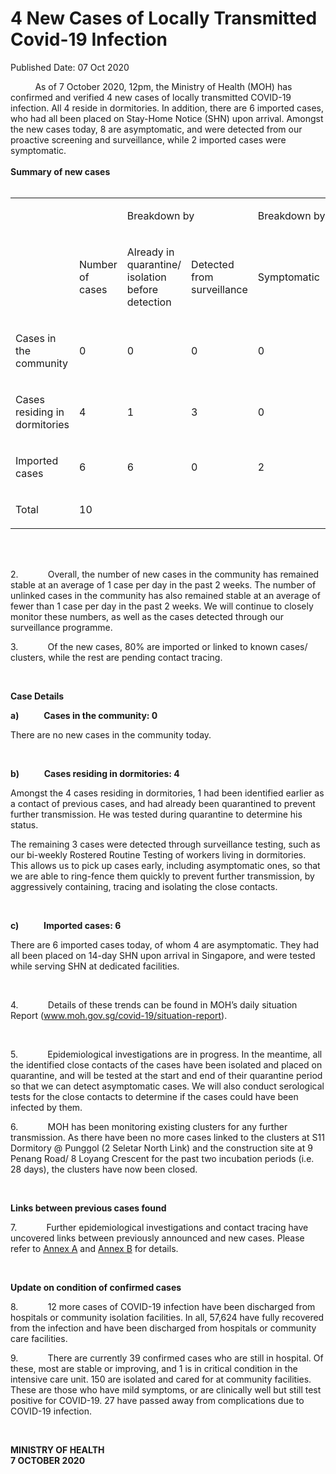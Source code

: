 <html>
    <meta http-equiv="Content-Type" content="text/html; charset=utf-8"/>
    <meta charset="utf-8"/>
    <title>4 New Cases of Locally Transmitted Covid-19 Infection </title>
    <body><h1>4 New Cases of Locally Transmitted Covid-19 Infection </h1>
    <p>Published Date: 07 Oct 2020</p> &nbsp; &nbsp; &nbsp; &nbsp; &nbsp; As of 7 October 2020, 12pm, the Ministry of Health (MOH) has confirmed and verified 4 new cases of locally transmitted COVID-19 infection. All 4 reside in dormitories. In addition, there are 6 imported cases, who had all been placed on Stay-Home Notice (SHN) upon arrival. Amongst the new cases today, 8 are asymptomatic, and were detected from our proactive screening and surveillance, while 2 imported cases were symptomatic.<br><br><strong>Summary of new cases<br><br></strong><div dir="ltr" align="left"><table style="border-width: 2px; border-color: rgb(0, 0, 0);" class=""><colgroup><col width="129"><col width="60"><col width="16"><col width="96"><col width="96"><col width="16"><col width="96"><col width="96"></colgroup><tbody><tr><td><br></td><td><br></td><td colspan="2"><p dir="ltr">Breakdown by</p></td><td colspan="2"><p dir="ltr">Breakdown by</p></td></tr><tr><td><br></td><td><p dir="ltr">Number of cases</p></td><td><p dir="ltr">Already in quarantine/ isolation before detection</p></td><td><p dir="ltr">Detected from surveillance</p></td><td><p dir="ltr">Symptomatic</p></td><td><p dir="ltr">Asymptomatic</p></td></tr><tr><td><p dir="ltr">Cases in the community</p></td><td><p dir="ltr">0</p></td><td><p dir="ltr">0</p></td><td><p dir="ltr">0</p></td><td><p dir="ltr">0</p></td><td><p dir="ltr">0</p></td></tr><tr><td><p dir="ltr">Cases residing in dormitories</p></td><td><p dir="ltr">4</p></td><td><p dir="ltr">1</p></td><td><p dir="ltr">3</p></td><td><p dir="ltr">0</p></td><td><p dir="ltr">4</p></td></tr><tr><td><p dir="ltr">Imported cases</p></td><td><p dir="ltr">6</p></td><td><p dir="ltr">6</p></td><td><p dir="ltr">0</p></td><td><p dir="ltr">2</p></td><td><p dir="ltr">4</p></td></tr><tr><td><p dir="ltr">Total</p></td><td><p dir="ltr">10</p></td><td><br></td><td><br></td><td><br></td><td><br></td></tr></tbody></table></div><br><div><br><p>2.&nbsp;&nbsp;&nbsp;&nbsp;&nbsp;&nbsp;&nbsp;&nbsp;&nbsp;&nbsp;&nbsp; Overall, the number of new cases in the community has remained stable at an average of 1 case per day in the past 2 weeks. The number of unlinked cases in the community has also remained stable at an average of fewer than 1 case per day in the past 2 weeks. We will continue to closely monitor these numbers, as well as the cases detected through our surveillance programme.</p><p>3.&nbsp;&nbsp;&nbsp;&nbsp;&nbsp;&nbsp;&nbsp;&nbsp;&nbsp;&nbsp;&nbsp; Of the new cases, 80% are imported or linked to known cases/ clusters, while the rest are pending contact tracing.<br></p><p>&nbsp;</p><p><strong>Case Details</strong></p><p><strong>a)&nbsp;&nbsp;&nbsp;&nbsp;&nbsp;&nbsp;&nbsp;&nbsp;&nbsp;&nbsp;&nbsp; Cases in the community: 0</strong><br></p><p>There are no new cases in the community today.<br></p><p>&nbsp;</p><p><strong>b)&nbsp;&nbsp;&nbsp;&nbsp;&nbsp;&nbsp;&nbsp;&nbsp;&nbsp;&nbsp;&nbsp; Cases residing in dormitories: 4</strong></p><p>Amongst the 4 cases residing in dormitories, 1 had been identified earlier as a contact of previous cases, and had already been quarantined to prevent further transmission. He was tested during quarantine to determine his status.&nbsp;<br></p><p>The remaining 3 cases were detected through surveillance testing, such as our bi-weekly Rostered Routine Testing of workers living in dormitories. This allows us to pick up cases early, including asymptomatic ones, so that we are able to ring-fence them quickly to prevent further transmission, by aggressively containing, tracing and isolating the close contacts.&nbsp;<br></p><p>&nbsp;</p><p><strong>c)&nbsp;&nbsp;&nbsp;&nbsp;&nbsp;&nbsp;&nbsp;&nbsp;&nbsp;&nbsp;&nbsp; Imported cases: 6</strong></p><p>There are 6 imported cases today, of whom 4 are asymptomatic. They had all been placed on 14-day SHN upon arrival in Singapore, and were tested while serving SHN at dedicated facilities.<br></p><p>&nbsp;</p><p>4.&nbsp;&nbsp;&nbsp;&nbsp;&nbsp;&nbsp;&nbsp;&nbsp;&nbsp;&nbsp;&nbsp; Details of these trends can be found in MOH’s daily situation Report (<a href="http://www.moh.gov.sg/covid-19/situation-report" target="_blank" data-saferedirecturl="https://www.google.com/url?q=http://www.moh.gov.sg/covid-19/situation-report&amp;source=gmail&amp;ust=1602166176888000&amp;usg=AFQjCNG14dQFv1Hf-IYvNynWbgdJC6NEiQ" title="" class="">www.moh.gov.sg/covid-19/<wbr>situation-report</a>).</p><p>&nbsp;</p><p>5.&nbsp;&nbsp;&nbsp;&nbsp;&nbsp;&nbsp;&nbsp;&nbsp;&nbsp;&nbsp;&nbsp; Epidemiological investigations are in progress. In the meantime, all the identified close contacts of the cases have been isolated and placed on quarantine, and will be tested at the start and end of their quarantine period so that we can detect asymptomatic cases. We will also conduct serological tests for the close contacts to determine if the cases could have been infected by them.</p><p>6.&nbsp;&nbsp;&nbsp;&nbsp;&nbsp;&nbsp;&nbsp;&nbsp;&nbsp;&nbsp;&nbsp; MOH has been monitoring existing clusters for any further transmission. As there have been no more cases linked to the clusters at S11 Dormitory @ Punggol (2 Seletar North Link) and the construction site at 9 Penang Road/ 8 Loyang Crescent for the past two incubation periods (i.e. 28 days), the clusters have now been closed.<br></p><p>&nbsp;</p><p><strong>Links between previous cases found</strong></p><p>7.&nbsp;&nbsp;&nbsp;&nbsp;&nbsp;&nbsp;&nbsp;&nbsp;&nbsp;&nbsp;&nbsp; Further epidemiological investigations and contact tracing have uncovered links between previously announced and new cases. Please refer to <a href="/docs/librariesprovider5/pressroom/press-releases/annex-a-7-oct.pdf?sfvrsn=31d341b4_2" title="Annex A">Annex A</a>&nbsp;and <a href="/docs/librariesprovider5/pressroom/press-releases/annex-b-7-oct.pdf?sfvrsn=effbad68_2" title="Annex B">Annex B</a>&nbsp;for details.<br></p><p>&nbsp;</p><p><strong>Update on condition of confirmed cases</strong></p><p>8.&nbsp;&nbsp;&nbsp;&nbsp;&nbsp;&nbsp;&nbsp;&nbsp;&nbsp;&nbsp;&nbsp; 12 more cases of COVID-19 infection have been discharged from hospitals or community isolation facilities. In all, 57,624 have fully recovered from the infection and have been discharged from hospitals or community care facilities.<br></p><p>9.&nbsp;&nbsp;&nbsp;&nbsp;&nbsp;&nbsp;&nbsp;&nbsp;&nbsp;&nbsp;&nbsp; There are currently 39 confirmed cases who are still in hospital. Of these, most are stable or improving, and 1 is in critical condition in the intensive care unit. 150 are isolated and cared for at community facilities. These are those who have mild symptoms, or are clinically well but still test positive for COVID-19. 27 have passed away from complications due to COVID-19 infection.<br></p><p>&nbsp;</p><p><strong>MINISTRY OF HEALTH<br>7 OCTOBER 2020</strong></p></div><br></body>
</html>